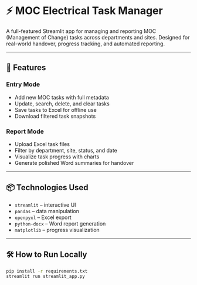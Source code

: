 # ⚡ MOC Electrical Task Manager

A full-featured Streamlit app for managing and reporting MOC (Management of Change) tasks across departments and sites. Designed for real-world handover, progress tracking, and automated reporting.

---

## 🚀 Features

### Entry Mode
- Add new MOC tasks with full metadata
- Update, search, delete, and clear tasks
- Save tasks to Excel for offline use
- Download filtered task snapshots

### Report Mode
- Upload Excel task files
- Filter by department, site, status, and date
- Visualize task progress with charts
- Generate polished Word summaries for handover

---

## 📦 Technologies Used

- `streamlit` – interactive UI
- `pandas` – data manipulation
- `openpyxl` – Excel export
- `python-docx` – Word report generation
- `matplotlib` – progress visualization

---

## 🛠️ How to Run Locally

```bash
pip install -r requirements.txt
streamlit run streamlit_app.py

